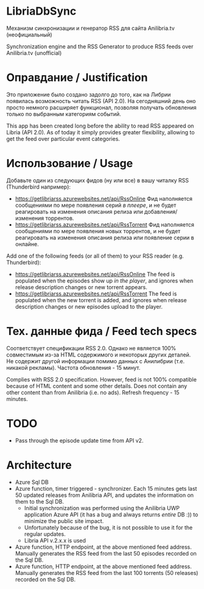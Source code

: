 # LibriaDbSync
Механизм синхронизации и генератор RSS для сайта Anilibria.tv (неофициальный)

Synchronization engine and the RSS Generator to produce RSS feeds over Anilibria.tv (unofficial)

# Оправдание / Justification
Это приложение было создано задолго до того, как на Либрии появилась возможность читать RSS (API 2.0). На сегодняшний день оно просто немного расширяет функционал, позволяя получать обновления только по выбранным категориям событий.

This app has been created long before the ability to read RSS appeared on Libria (API 2.0). As of today it simply provides greater flexibility, allowing to get the feed over particular event categories.

# Использование / Usage
Добавьте один из следующих фидов (ну или все) в вашу читалку RSS (Thunderbird например):
- https://getlibriarss.azurewebsites.net/api/RssOnline Фид наполняется сообщениями по мере появления серий *в плеере*, и не будет реагировать на изменения описания релиза или добавления/изменения торрентов.
- https://getlibriarss.azurewebsites.net/api/RssTorrent Фид наполняется сообщениями по мере появления новых торрентов, и не будет реагировать на изменения описания релиза или появление серии в онлайне.

Add one of the following feeds (or all of them) to your RSS reader (e.g. Thunderbird):
- https://getlibriarss.azurewebsites.net/api/RssOnline The feed is populated when the episodes show up *in the player*, and ignores when release description changes or new torrent appears.
- https://getlibriarss.azurewebsites.net/api/RssTorrent The feed is populated when the new torrent is added, and ignores when release description changes or new episodes upload to the player.

# Тех. данные фида / Feed tech specs
Соответствует спецификации RSS 2.0. Однако не является 100% совместимым из-за HTML содержимого и некоторых других деталей. Не содержит другой информации помимо данных с Анилибрии (т.е. никакой рекламы). Частота обновления - 15 минут.

Complies with RSS 2.0 specification. However, feed is not 100% compatible because of HTML content and some other details. Does not contain any other content than from Anilibria (i.e. no ads). Refresh frequency - 15 minutes.

# TODO
* Pass through the episode update time from API v2.

# Architecture
 - Azure Sql DB
 - Azure function, timer triggered - synchronizer. Each 15 minutes gets last 50 updated releases from Anilibria API, and updates the information on them to the Sql DB.
     - Initial synchronization was performed using the Anilibria UWP application Azure API (it has a bug and always returns *entire* DB :)) to minimize the public site impact.
     - Unfortunately because of the bug, it is not possible to use it for the regular updates.
     - Libria API v.2.x.x is used
 - Azure function, HTTP endpoint, at the above mentioned feed address. Manually generates the RSS feed from the last 50 episodes recorded on the Sql DB.
 - Azure function, HTTP endpoint, at the above mentioned feed address. Manually generates the RSS feed from the last 100 torrents (50 releases) recorded on the Sql DB.
